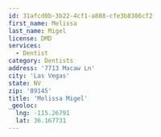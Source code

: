 ```yaml
---
id: 31afcd0b-3b22-4cf1-a888-cfe3b8386cf2
first_name: Melissa
last_name: Migel
license: DMD
services:
  - Dentist
category: Dentists
address: '7713 Macaw Ln'
city: 'Las Vegas'
state: NV
zip: '89145'
title: 'Melissa Migel'
_geoloc:
  lng: -115.26791
  lat: 36.167731
---
```

